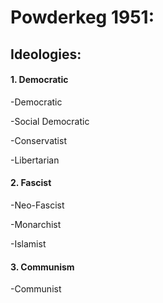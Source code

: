 # Powderkeg 1951:

## Ideologies:

#### 1. Democratic

-Democratic

-Social Democratic

-Conservatist

-Libertarian


#### 2. Fascist
-Neo-Fascist

-Monarchist

-Islamist


#### 3. Communism

-Communist


